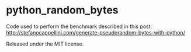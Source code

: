 # python_random_bytes
Code used to perform the benchmark described in this post: http://stefanocappellini.com/generate-pseudorandom-bytes-with-python/

Released under the MIT license.
